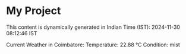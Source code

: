 # My Project

This content is dynamically generated in Indian Time (IST): 2024-11-30 08:12:46 IST


Current Weather in Coimbatore:
Temperature: 22.88 °C
Condition: mist
